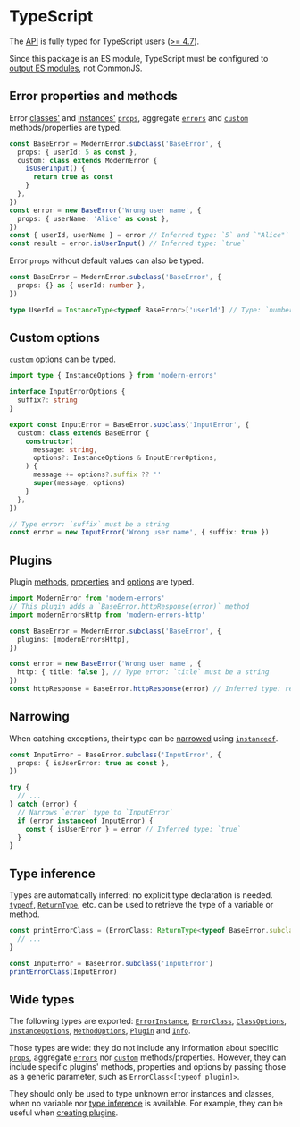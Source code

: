 # TypeScript

The [API](../README.md#api) is fully typed for TypeScript users
([>= 4.7](https://devblogs.microsoft.com/typescript/announcing-typescript-4-7)).

Since this package is an ES module, TypeScript must be configured to
[output ES modules](https://www.typescriptlang.org/docs/handbook/esm-node.html),
not CommonJS.

## Error properties and methods

Error [classes'](../README.md#%EF%B8%8F-error-classes) and
[instances'](../README.md#throw-errors)
[`props`](../README.md#%EF%B8%8F-error-properties), aggregate
[`errors`](../README.md#aggregate-errors) and
[`custom`](../README.md#-custom-logic) methods/properties are typed.

<!-- eslint-disable class-methods-use-this -->

```ts
const BaseError = ModernError.subclass('BaseError', {
  props: { userId: 5 as const },
  custom: class extends ModernError {
    isUserInput() {
      return true as const
    }
  },
})
const error = new BaseError('Wrong user name', {
  props: { userName: 'Alice' as const },
})
const { userId, userName } = error // Inferred type: `5` and `"Alice"`
const result = error.isUserInput() // Inferred type: `true`
```

Error `props` without default values can also be typed.

```ts
const BaseError = ModernError.subclass('BaseError', {
  props: {} as { userId: number },
})

type UserId = InstanceType<typeof BaseError>['userId'] // Type: `number`
```

## Custom options

[`custom`](../README.md#-custom-logic) options can be typed.

<!-- eslint-disable no-param-reassign, fp/no-mutation -->

```ts
import type { InstanceOptions } from 'modern-errors'

interface InputErrorOptions {
  suffix?: string
}

export const InputError = BaseError.subclass('InputError', {
  custom: class extends BaseError {
    constructor(
      message: string,
      options?: InstanceOptions & InputErrorOptions,
    ) {
      message += options?.suffix ?? ''
      super(message, options)
    }
  },
})

// Type error: `suffix` must be a string
const error = new InputError('Wrong user name', { suffix: true })
```

## Plugins

Plugin [methods](plugins.md#staticmethodsmethodname),
[properties](plugins.md#properties) and [options](../README.md#plugin-options)
are typed.

```ts
import ModernError from 'modern-errors'
// This plugin adds a `BaseError.httpResponse(error)` method
import modernErrorsHttp from 'modern-errors-http'

const BaseError = ModernError.subclass('BaseError', {
  plugins: [modernErrorsHttp],
})

const error = new BaseError('Wrong user name', {
  http: { title: false }, // Type error: `title` must be a string
})
const httpResponse = BaseError.httpResponse(error) // Inferred type: response object
```

## Narrowing

When catching exceptions, their type can be
[narrowed](https://www.typescriptlang.org/docs/handbook/2/narrowing.html#instanceof-narrowing)
using [`instanceof`](../README.md#check-error-classes).

<!-- eslint-disable max-depth -->

```ts
const InputError = BaseError.subclass('InputError', {
  props: { isUserError: true as const },
})

try {
  // ...
} catch (error) {
  // Narrows `error` type to `InputError`
  if (error instanceof InputError) {
    const { isUserError } = error // Inferred type: `true`
  }
}
```

## Type inference

Types are automatically inferred: no explicit type declaration is needed.
[`typeof`](https://www.typescriptlang.org/docs/handbook/2/typeof-types.html),
[`ReturnType`](https://www.typescriptlang.org/docs/handbook/utility-types.html#returntypetype),
etc. can be used to retrieve the type of a variable or method.

```ts
const printErrorClass = (ErrorClass: ReturnType<typeof BaseError.subclass>) => {
  // ...
}

const InputError = BaseError.subclass('InputError')
printErrorClass(InputError)
```

## Wide types

The following types are exported:
[`ErrorInstance`](../README.md#new-errorclassmessage-options),
[`ErrorClass`](../README.md#%EF%B8%8F-error-classes),
[`ClassOptions`](../README.md#options),
[`InstanceOptions`](../README.md#options-2),
[`MethodOptions`](../README.md#plugin-options),
[`Plugin`](../README.md#-plugins) and [`Info`](plugins.md#info-1).

Those types are wide: they do not include any information about specific
[`props`](../README.md#%EF%B8%8F-error-properties), aggregate
[`errors`](../README.md#aggregate-errors) nor
[`custom`](../README.md#-custom-logic) methods/properties. However, they can
include specific plugins' methods, properties and options by passing those as a
generic parameter, such as `ErrorClass<[typeof plugin]>`.

They should only be used to type unknown error instances and classes, when no
variable nor [type inference](#type-inference) is available. For example, they
can be useful when [creating plugins](plugins.md#typescript).
